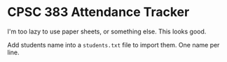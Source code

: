 # CPSC 383 Attendance Tracker

I'm too lazy to use paper sheets, or something else. This looks good.

Add students name into a `students.txt` file to import them. One name per line.
